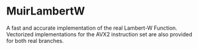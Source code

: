 # MuirLambertW

A fast and accurate implementation of the real Lambert-W Function. Vectorized implementations for the AVX2 instruction set are also provided for both real branches.